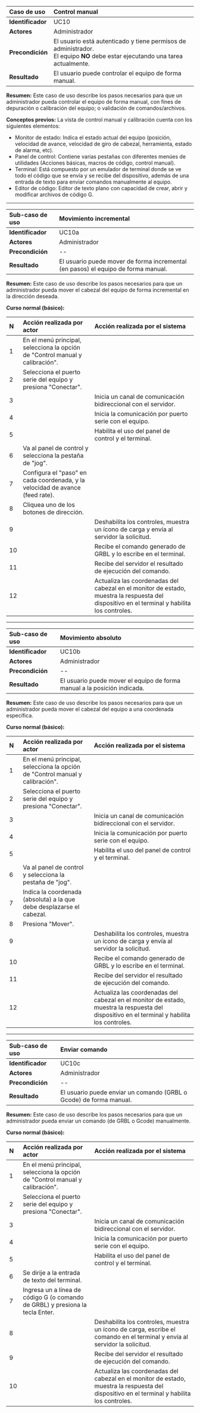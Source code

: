| **Caso de uso**      | **Control manual** |
| :---        | :---        |
| **Identificador**      | UC10 |
| **Actores**      | Administrador |
| **Precondición**   | El usuario está autenticado y tiene permisos de administrador.<br />El equipo **NO** debe estar ejecutando una tarea actualmente. |
| **Resultado**   | El usuario puede controlar el equipo de forma manual. |

**Resumen:**
Este caso de uso describe los pasos necesarios para que un administrador pueda controlar el equipo de forma manual, con fines de depuración o calibración del equipo; o validación de comandos/archivos.

**Conceptos previos:** La vista de control manual y calibración cuenta con los siguientes elementos:
- Monitor de estado: Indica el estado actual del equipo (posición, velocidad de avance, velocidad de giro de cabezal, herramienta, estado de alarma, etc).
- Panel de control: Contiene varias pestañas con diferentes menúes de utilidades (Acciones básicas, macros de código, control manual).
- Terminal: Está compuesto por un emulador de terminal donde se ve todo el código que se envía y se recibe del dispositivo, además de una entrada de texto para enviar comandos manualmente al equipo.
- Editor de código: Editor de texto plano con capacidad de crear, abrir y modificar archivos de código G.

---

| **Sub-caso de uso**      | **Movimiento incremental** |
| :---        | :---        |
| **Identificador**      | UC10a |
| **Actores**      | Administrador |
| **Precondición**   | -- |
| **Resultado**   | El usuario puede mover de forma incremental (en pasos) el equipo de forma manual. |

**Resumen:**
Este caso de uso describe los pasos necesarios para que un administrador pueda mover el cabezal del equipo de forma incremental en la dirección deseada.

**Curso normal (básico):**

| **N**      | **Acción realizada por actor** | **Acción realizada por el sistema** |
| :---        | :---        | :---        |
| 1      | En el menú principal, selecciona la opción de "Control manual y calibración". |  |
| 2      | Selecciona el puerto serie del equipo y presiona "Conectar". |  |
| 3      |  | Inicia un canal de comunicación bidireccional con el servidor. |
| 4      |  | Inicia la comunicación por puerto serie con el equipo. |
| 5      |  | Habilita el uso del panel de control y el terminal. |
| 6      | Va al panel de control y selecciona la pestaña de "jog". |  |
| 7      | Configura el "paso" en cada coordenada, y la velocidad de avance (feed rate). |  |
| 8      | Cliquea uno de los botones de dirección. |  |
| 9      |  | Deshabilita los controles, muestra un ícono de carga y envía al servidor la solicitud. |
| 10     |  | Recibe el comando generado de GRBL y lo escribe en el terminal. |
| 11     |  | Recibe del servidor el resultado de ejecución del comando. |
| 12     |  | Actualiza las coordenadas del cabezal en el monitor de estado, muestra la respuesta del dispositivo en el terminal y habilita los controles. |

---

| **Sub-caso de uso**      | **Movimiento absoluto** |
| :---        | :---        |
| **Identificador**      | UC10b |
| **Actores**      | Administrador |
| **Precondición**   | -- |
| **Resultado**   | El usuario puede mover el equipo de forma manual a la posición indicada. |

**Resumen:**
Este caso de uso describe los pasos necesarios para que un administrador pueda mover el cabezal del equipo a una coordenada específica.

**Curso normal (básico):**

| **N**      | **Acción realizada por actor** | **Acción realizada por el sistema** |
| :---        | :---        | :---        |
| 1      | En el menú principal, selecciona la opción de "Control manual y calibración". |  |
| 2      | Selecciona el puerto serie del equipo y presiona "Conectar". |  |
| 3      |  | Inicia un canal de comunicación bidireccional con el servidor. |
| 4      |  | Inicia la comunicación por puerto serie con el equipo. |
| 5      |  | Habilita el uso del panel de control y el terminal. |
| 6      | Va al panel de control y selecciona la pestaña de "jog". |  |
| 7      | Indica la coordenada (absoluta) a la que debe desplazarse el cabezal. |  |
| 8      | Presiona "Mover". |  |
| 9      |  | Deshabilita los controles, muestra un ícono de carga y envía al servidor la solicitud. |
| 10     |  | Recibe el comando generado de GRBL y lo escribe en el terminal. |
| 11     |  | Recibe del servidor el resultado de ejecución del comando. |
| 12     |  | Actualiza las coordenadas del cabezal en el monitor de estado, muestra la respuesta del dispositivo en el terminal y habilita los controles. |

---

| **Sub-caso de uso**      | **Enviar comando** |
| :---        | :---        |
| **Identificador**      | UC10c |
| **Actores**      | Administrador |
| **Precondición**   | -- |
| **Resultado**   | El usuario puede enviar un comando (GRBL o Gcode) de forma manual. |

**Resumen:**
Este caso de uso describe los pasos necesarios para que un administrador pueda enviar un comando (de GRBL o Gcode) manualmente.

**Curso normal (básico):**

| **N**      | **Acción realizada por actor** | **Acción realizada por el sistema** |
| :---        | :---        | :---        |
| 1      | En el menú principal, selecciona la opción de "Control manual y calibración". |  |
| 2      | Selecciona el puerto serie del equipo y presiona "Conectar". |  |
| 3      |  | Inicia un canal de comunicación bidireccional con el servidor. |
| 4      |  | Inicia la comunicación por puerto serie con el equipo. |
| 5      |  | Habilita el uso del panel de control y el terminal. |
| 6      | Se dirije a la entrada de texto del terminal. |  |
| 7      | Ingresa un a línea de código G (o comando de GRBL) y presiona la tecla Enter. |  |
| 8      |  | Deshabilita los controles, muestra un ícono de carga, escribe el comando en el terminal y envía al servidor la solicitud. |
| 9      |  | Recibe del servidor el resultado de ejecución del comando. |
| 10     |  | Actualiza las coordenadas del cabezal en el monitor de estado, muestra la respuesta del dispositivo en el terminal y habilita los controles. |
